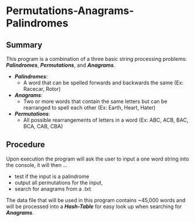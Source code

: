 # Permutations-Anagrams-Palindromes
## Summary
This program is a combination of a three basic string processing problems: ***Palindromes***, ***Permutations***, and ***Anagrams***.
- ***Palindromes***: 
    - A word that can be spelled forwards and backwards the same (Ex: Racecar, Rotor)
- ***Anagrams***:
    - Two or more words that contain the same letters but can be rearranged to spell each other (Ex: Earth, Heart, Hater)
- ***Permutations***:
    - All possible rearrangements of letters in a word (Ex: ABC, ACB, BAC, BCA, CAB, CBA)
         

## Procedure
Upon execution the program will ask the user to input a one word string into the console, it will then ...
- test if the input is a palindrome
- output all permutations for the input, 
- search for anagrams from a .txt


The data file that will be used in this program contains ~45,000 words and will be processed into a ***Hash-Table*** for easy look up when searching for ***Anagrams***. 
